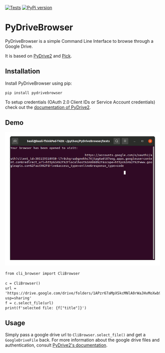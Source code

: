 [![Tests](https://github.com/basil-huber/PyDriveBrowser/workflows/Tests/badge.svg)](https://github.com/basil-huber/PyDriveBrowser/actions/workflows/tests.yml) [![PyPi version](https://badgen.net/pypi/v/PyDriveBrowser/)](https://pypi.org/project/PyDriveBrowser)

PyDriveBrowser
==============
PyDriveBrowser is a simple Command Line Interface to browse through a Google Drive.

It is based on [PyDrive2](https://github.com/iterative/PyDrive2) and [Pick](https://github.com/wong2/pick).

Installation
------------
Install PyDriveBrowser using pip:
```
pip install pydrivebrowser
```

To setup credentials (OAuth 2.0 Client IDs or Service Account credentials) check out the [documentation of PyDrive2](https://docs.iterative.ai/PyDrive2/quickstart/#authentication).

Demo
----
![demo gif](docs/images/demo.gif)
```
from cli_browser import CliBrowser

c = CliBrowser()
url = 'https://drive.google.com/drive/folders/1APzr67aMpXSkcMNlA0rWaJHvMoXwb9o8?usp=sharing'
f = c.select_file(url)
print(f'selected file: {f["title"]}')
```

Usage
-----
Simply pass a google drive url to `CliBrowser.select_file()` and get a `GoogleDriveFile` back.
For more information about the google drive files and authentication, consult [PyDrive2's documentation](https://docs.iterative.ai/PyDrive2/).
